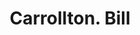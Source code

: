 ---
doi: 10.7916/D8CJ9RGR
date_other: '1890'
date_other_textual: 1890-1899
form: printed ephemera
genre:
- Invoices
name:
- Carrollton
object_in_context_url: https://biggert.cul.columbia.edu/items/view/ave_biggert_00545
subject_hierarchical_geographic:
- Baltimore, Maryland, United States
subject_name:
- Carrollton
title: Carrollton. Bill
sort_title: Carrollton. Bill
call_number: ave_biggert_00545
coordinates:
- 39.28333333333333,-76.61666666666666
pid: ave_biggert_00545
identifiers: ave_biggert_00545
thumbnail: https://derivativo-3.library.columbia.edu/iiif/2/ldpd:343600/full/!256,256/0/native.jpg
permalink: /biggert/ave_biggert_00545/
layout: iiif-image-page
---